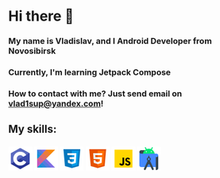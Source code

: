 # Hi there 👋
### My name is Vladislav, and I Android Developer from Novosibirsk
### Currently, I'm learning Jetpack Compose
### How to contact with me? Just send email on vlad1sup@yandex.com!

## My skills:
### ![Screenshot](src/c.png) ![Screenshot](src/kot.png) ![Screenshot](src/css.png) ![Screenshot](src/html.png)  ![Screenshot](src/js.png) ![Screenshot](src/as.png) 
